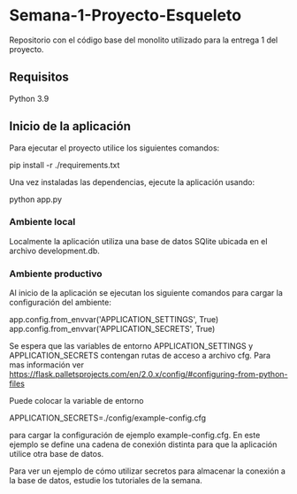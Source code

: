 # Semana-1-Proyecto-Esqueleto

Repositorio con el código base del monolito utilizado para la entrega 1 del proyecto.

## Requisitos

Python 3.9

## Inicio de la aplicación

Para ejecutar el proyecto utilice los siguientes comandos:

pip install -r ./requirements.txt

Una vez instaladas las dependencias, ejecute la aplicación usando:

python app.py

### Ambiente local

Localmente la aplicación utiliza una base de datos SQlite ubicada en el archivo development.db.

### Ambiente productivo

Al inicio de la aplicación se ejecutan los siguiente comandos para cargar la configuración del ambiente:

app.config.from_envvar('APPLICATION_SETTINGS', True)
app.config.from_envvar('APPLICATION_SECRETS', True)

Se espera que las variables de entorno APPLICATION_SETTINGS y APPLICATION_SECRETS contengan rutas de acceso a archivo cfg. Para mas información ver https://flask.palletsprojects.com/en/2.0.x/config/#configuring-from-python-files

Puede colocar la variable de entorno 

APPLICATION_SECRETS=./config/example-config.cfg

para cargar la configuración de ejemplo example-config.cfg. En este ejemplo se define una cadena de conexión distinta para que la aplicación utilice otra base de datos.

Para ver un ejemplo de cómo utilizar secretos para almacenar la conexión a la base de datos, estudie los tutoriales de la semana.
